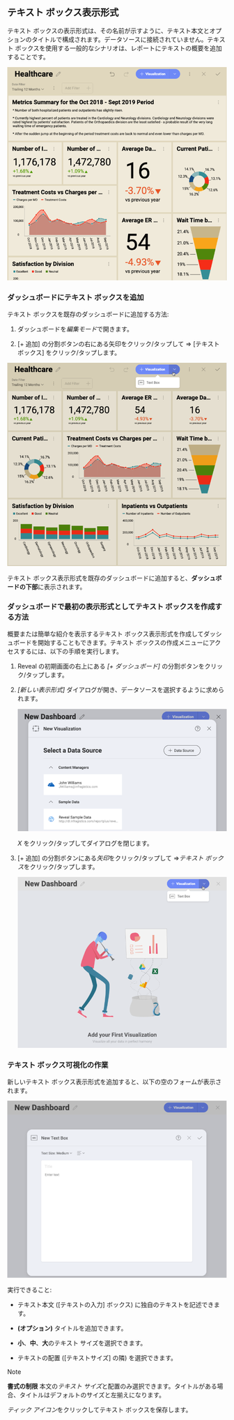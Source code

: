 ## テキスト ボックス表示形式

テキスト ボックスの表示形式は、その名前が示すように、テキスト本文とオプションのタイトルで構成されます。データソースに接続されていません。テキスト ボックスを使用する一般的なシナリオは、レポートにテキストの概要を追加することです。

![An example of a summary text box added to a dashboard](images/text-box-summary-example.png)

### ダッシュボードにテキスト ボックスを追加

テキスト ボックスを既存のダッシュボードに追加する方法:

1.  ダッシュボードを*編集モード*で開きます。

2.  [+ 追加] の分割ボタンの右にある矢印をクリック/タップして ⇒ [テキスト ボックス] をクリック/タップします。

![Adding a text box in dashboard edit mode](images/add-textbox-existing-dashboard.png)

テキスト ボックス表示形式を既存のダッシュボードに追加すると、**ダッシュボードの下部**に表示されます。

### ダッシュボードで最初の表示形式としてテキスト ボックスを作成する方法

概要または簡単な紹介を表示するテキスト ボックス表示形式を作成してダッシュボードを開始することもできます。テキスト ボックスの作成メニューにアクセスするには、以下の手順を実行します。

1.  Reveal の初期画面の右上にある *[+ ダッシュボード]* の分割ボタンをクリック/タップします。

2.  *[新しい表示形式]* ダイアログが開き、データソースを選択するように求められます。

    ![New visualization dialog](images/new-visualization-dialog.png)

    *X* をクリック/タップしてダイアログを閉じます。

3.  [+ 追加] の分割ボタンにある*矢印*をクリック/タップして ⇒*テキスト ボックス*をクリック/タップします。

    ![Accessing text box creation in the New Dashboard screen](images/add-text-box-menu.png)

### テキスト ボックス可視化の作業

新しいテキスト ボックス表示形式を追加すると、以下の空のフォームが表示されます。

![New text box dialog showing an empty text box form](images/text-box-empty-form.png)

実行できること:

  - テキスト本文 ([テキストの入力] ボックス) に独自のテキストを記述できます。

  - **(オプション)** タイトルを追加できます。

  - **小**、**中**、**大**のテキスト サイズを選択できます。

  - テキストの配置 ([テキストサイズ] の隣) を選択できます。

>[!NOTE]
>**書式の制限**
>本文の*テキスト サイズ*と配置のみ選択できます。タイトルがある場合、タイトルはデフォルトのサイズと左揃えになります。

*ティック アイコン*をクリックしてテキスト ボックスを保存します。
